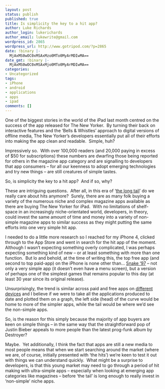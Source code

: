 ```yaml
---
layout: post
status: publish
published: true
title: Is simplicity the key to a hit app?
author: Luke Richards
author_login: lukerichards
author_email: lukewrite@gmail.com
wordpress_id: 2865
wordpress_url: http://www.gotripod.com/?p=2865
date: !binary |-
  MjAxMS0wOC0xMSAxMzo0MTo0MyArMDIwMA==
date_gmt: !binary |-
  MjAxMS0wOC0xMSAxMjo0MTo0MyArMDIwMA==
categories:
- Uncategorized
tags:
- iPhone
- android
- applications
- apps
- ipad
comments: []
---
```

<p>One of the biggest stories in the world of the iPad last month centred on the success of the app released for The New Yorker.  By turning their back on interactive features and the ‘Bells &amp; Whistles’ approach to digital versions of offline media, The New Yorker’s developers essentially put all of their efforts into making the app clean and readable.  Simple, huh?</p>
<p>Impressively so.  With over 100,000 readers (and 20,000 paying in excess of $50 for subscriptions) these numbers are dwarfing those being reported for others in the magazine app category and are signalling to developers that app consumers – for all our keenness to adopt emerging technologies and try new things – are still creatures of simple tastes.</p>
<p>So, is simplicity the key to a hit app?  And if so, why?</p>
<p>These are intriguing questions.  After all, in this era of ‘<a href="http://en.wikipedia.org/wiki/Long_Tail">the long tail</a>’ do we really care about hits anymore?  Surely, there are as many folk buying a variety of the numerous niche and complex magazine apps available as there are buying The New Yorker for iPad.  With no limitations of shelf-space in an increasingly niche-orientated world, developers, in theory, could invest the same amount of time and money into a variety of non-simple magazine apps to similar success as they might putting the same efforts into one very simple hit app.</p>
<p>I needed to do a little more research so I reached for my iPhone 4, clicked through to the App Store and went in search for the hit app of the moment.  Although I wasn’t expecting something overly complicated, I was perhaps expecting something kind of new – or at least something with more than one function.  But lo and behold, at the time of writing this, the top free app (and second to top paid-app) on the iPhone is none other than... <a href="http://itunes.apple.com/gb/app/snake-97/id431054645?mt=8">Snake ‘97</a> – not only a very simple app (it doesn’t even have a menu screen), but a version of perhaps one of the simplest games that remains popular to this day (at least 30 year since its original release).</p>
<p>Unsurprisingly, the trend is similar across paid and free apps on <a href="https://market.android.com/?hl=en">different devices</a> and I believe if we were to take all the applications produced to date and plotted them on a graph, the left side (head) of the curve would be home to more of the simpler apps, while the tail would be where we’d see the non-simple apps.</p>
<p>So, is the reason for this simply because the majority of app buyers are keen on simple things – in the same way that the straightforward pop of Justin Bieber appeals to more people than the latest prog-funk album by Destroyer?</p>
<p>Maybe.  Yet additionally, I think the fact that apps are still a new media to most people means that when we start searching around the market (where we are, of course, initially presented with ‘the hits’) we’re keen to test it out with things we can understand quickly.  What might be a surprise to developers, is that this young market may need to go through a period of hit making with ultra-simple apps – especially when looking at emerging app categories like magazines – before ‘the tail’ is long enough to really invest in ‘non-simple’ niche apps.</p>
